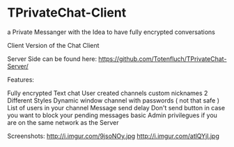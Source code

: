 # TPrivateChat-Client
a Private Messanger with the Idea to have fully encrypted conversations

Client Version of the Chat Client

Server Side can be found here: https://github.com/Totenfluch/TPrivateChat-Server/

Features:

  Fully encrypted Text chat
  User created channels
  custom nicknames
  2 Different Styles
  Dynamic window
  channel with passwords ( not that safe )
  List of users in your channel
  Message send delay
  Don't send button in case you want to block your pending messages
  basic Admin privilegues if you are on the same network as the Server
  
Screenshots:
http://i.imgur.com/9jsoNOy.jpg
http://i.imgur.com/atlQYjl.jpg
  
